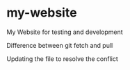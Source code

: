 # my-website
My Website for testing and development

Difference between git fetch and pull

Updating the file to resolve the conflict 
